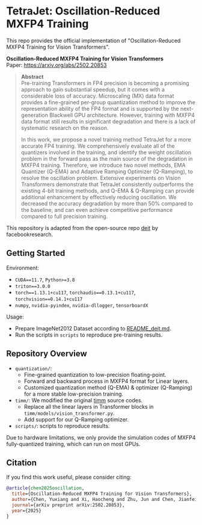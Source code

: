 # TetraJet: Oscillation-Reduced MXFP4 Training

This repo provides the official implementation of "Oscillation-Reduced MXFP4 Training for Vision Transformers".

**Oscillation-Reduced MXFP4 Training for Vision Transformers**  
Paper: https://arxiv.org/abs/2502.20853

> **Abstract**  
> Pre-training Transformers in FP4 precision is becoming a promising approach to gain substantial speedup, but it comes with a considerable loss of accuracy. Microscaling (MX) data format provides a fine-grained per-group quantization method to improve the representation ability of the FP4 format and is supported by the next-generation Blackwell GPU architecture. However, training with MXFP4 data format still results in significant degradation and there is a lack of systematic research on the reason.
>
> In this work, we propose a novel training method TetraJet for a more accurate FP4 training. We comprehensively evaluate all of the quantizers involved in the training, and identify the weight oscillation problem in the forward pass as the main source of the degradation in MXFP4 training. Therefore, we introduce two novel methods, EMA Quantizer (Q-EMA) and Adaptive Ramping Optimizer (Q-Ramping), to resolve the oscillation problem. Extensive experiments on Vision Transformers demonstrate that TetraJet consistently outperforms the existing 4-bit training methods, and Q-EMA & Q-Ramping can provide additional enhancement by effectively reducing oscillation. We decreased the accuracy degradation by more than 50% compared to the baseline, and can even achieve competitive performance compared to full precision training.

This repository is adapted from the open-source repo [deit](https://github.com/facebookresearch/deit) by facebookresearch. 

## Getting Started

Environment:

- `CUDA==11.7`, `Python>=3.8`
- `triton==3.0.0`
- `torch==1.13.1+cu117`, `torchaudio==0.13.1+cu117`, `torchvision==0.14.1+cu117`
- `numpy`, `nvidia-pyindex`, `nvidia-dllogger`, `tensorboardX`

Usage: 

- Prepare ImageNet2012 Dataset according to [README_deit.md](https://github.com/facebookresearch/deit/blob/main/README_deit.md#data-preparation).
- Run the scripts in `scripts` to reproduce pre-training results.

## Repository Overview

- `quantization/`: 
  - Fine-grained quantization to low-precision floating-point.
  - Forward and backward process in MXFP4 format for Linear layers.
  - Customized quantization method (Q-EMA) & optimizer (Q-Ramping) for a more stable low-precision training.
- `timm/`: We modified the original [timm](https://github.com/huggingface/pytorch-image-models) source codes. 
  - Replace all the linear layers in Transformer blocks in `timm/models/vision_transformer.py`.
  - Add support for our Q-Ramping optimizer.
- `scripts/`: scripts to reproduce results.

Due to hardware limitations, we only provide the simulation codes of MXFP4 fully-quantized training, which can run on most GPUs. 

## Citation

If you find this work useful, please consider citing:
```bibtex
@article{chen2025oscillation,
  title={Oscillation-Reduced MXFP4 Training for Vision Transformers},
  author={Chen, Yuxiang and Xi, Haocheng and Zhu, Jun and Chen, Jianfei},
  journal={arXiv preprint arXiv:2502.20853},
  year={2025}
}
```
